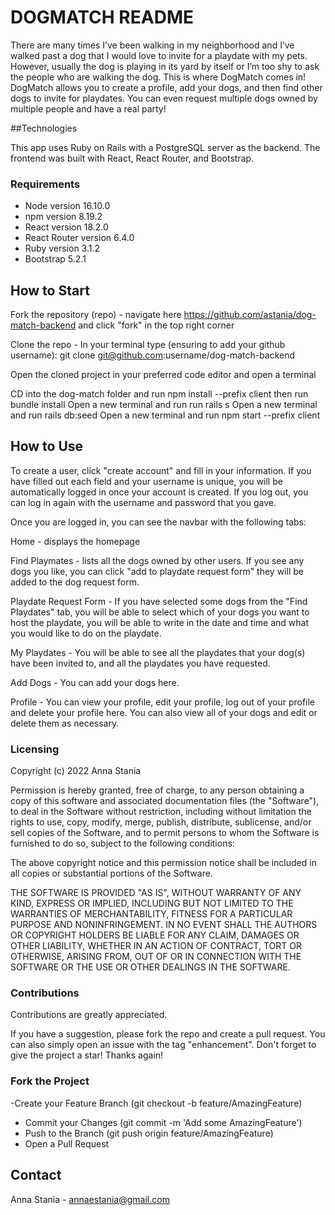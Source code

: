# DOGMATCH README

There are many times I’ve been walking in my neighborhood and I’ve walked past a dog that I would love to invite for a playdate with my pets. However, usually the dog is playing in its yard by itself or I’m too shy to ask the people who are walking the dog. This is where DogMatch comes in! DogMatch allows you to create a profile, add your dogs, and then find other dogs to invite for playdates. You can even request multiple dogs owned by multiple people and have a real party!

##Technologies 

This app uses Ruby on Rails with a PostgreSQL server as the backend. The frontend was built with React, React Router, and Bootstrap. 

### Requirements 
* Node version 16.10.0
* npm version 8.19.2
* React version 18.2.0
* React Router version 6.4.0 
* Ruby version 3.1.2
* Bootstrap 5.2.1

## How to Start

Fork the repository (repo) - navigate here https://github.com/astania/dog-match-backend and click "fork" in the top right corner

Clone the repo - In your terminal type (ensuring to add your github username):  git clone git@github.com:username/dog-match-backend

Open the cloned project in your preferred code editor and open a terminal

CD into the dog-match folder and run npm install --prefix client
then run bundle install
Open a new terminal and run run rails s 
Open a new terminal and run rails db:seed 
Open a new terminal and run npm start --prefix client 

## How to Use

To create a user, click "create account" and fill in your information. If you have filled out each field and your username is unique, you will be automatically logged in once your account is created. If you log out, you can log in again with the username and password that you gave. 

Once you are logged in, you can see the navbar with the following tabs:

Home - displays the homepage 

Find Playmates - lists all the dogs owned by other users. If you see any dogs you like, you can click "add to playdate request form" they will be added to the dog request form. 

Playdate Request Form - If you have selected some dogs from the "Find Playdates" tab, you will be able to select which of your dogs you want to host the playdate, you will be able to write in the date and time and what you would like to do on the playdate. 

My Playdates - You will be able to see all the playdates that your dog(s) have been invited to, and all the playdates you have requested. 

Add Dogs - You can add your dogs here. 

Profile - You can view your profile, edit your profile, log out of your profile and delete your profile here. You can also view all of your dogs and edit or delete them as necessary. 

### Licensing
Copyright (c) 2022 Anna Stania

Permission is hereby granted, free of charge, to any person obtaining a copy
of this software and associated documentation files (the "Software"), to deal
in the Software without restriction, including without limitation the rights
to use, copy, modify, merge, publish, distribute, sublicense, and/or sell
copies of the Software, and to permit persons to whom the Software is
furnished to do so, subject to the following conditions:

The above copyright notice and this permission notice shall be included in
all copies or substantial portions of the Software.

THE SOFTWARE IS PROVIDED "AS IS", WITHOUT WARRANTY OF ANY KIND, EXPRESS OR
IMPLIED, INCLUDING BUT NOT LIMITED TO THE WARRANTIES OF MERCHANTABILITY,
FITNESS FOR A PARTICULAR PURPOSE AND NONINFRINGEMENT. IN NO EVENT SHALL THE
AUTHORS OR COPYRIGHT HOLDERS BE LIABLE FOR ANY CLAIM, DAMAGES OR OTHER
LIABILITY, WHETHER IN AN ACTION OF CONTRACT, TORT OR OTHERWISE, ARISING FROM,
OUT OF OR IN CONNECTION WITH THE SOFTWARE OR THE USE OR OTHER DEALINGS IN
THE SOFTWARE.

### Contributions
Contributions are greatly appreciated.

If you have a suggestion, please fork the repo and create a pull request. You can also simply open an issue with the tag "enhancement". Don't forget to give the project a star! Thanks again!

### Fork the Project
-Create your Feature Branch (git checkout -b feature/AmazingFeature)
- Commit your Changes (git commit -m 'Add some AmazingFeature')
- Push to the Branch (git push origin feature/AmazingFeature)
- Open a Pull Request

## Contact

Anna Stania - annaestania@gmail.com

